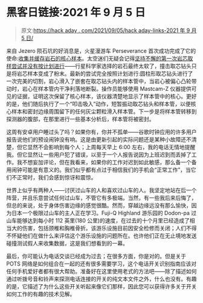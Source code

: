 # 黑客日链接:2021 年 9 月 5 日

> 原文:[https://hack aday . com/2021/09/05/hack aday-links-2021 年 9 月 5 日/](https://hackaday.com/2021/09/05/hackaday-links-september-5-2021/)

来自 Jezero 陨石坑的好消息是，火星漫游车 Perseverance 首次成功完成了它的使命:[收集并缓存岩石的核心样本](https://scitechdaily.com/nasas-perseverance-rover-successfully-cores-its-first-mars-rock-a-phenomenal-accomplishment/)。太空迷们无疑会记得[坚持不懈的第一次岩芯取样尝试并没有按计划进行](https://hackaday.com/2021/08/13/no-hole-in-one-perseverance-strikes-out-on-first-mars-core-attempt/)——行星科学家选择的岩石最终太软了，撞击取芯钻头只是将岩芯样本变成了粉末。最新的尝试完全按照计划进行:圆柱形取芯钻头进行了一次完美的切割，岩心滑入了嵌套在取芯钻头内的样本管中，当岩心被偏心凸轮带动时，岩心在样本管内干净利落地断裂。操作员能够使用 Mastcam-Z 仪器提供可见的证据，证明这次保留了核心样本，该仪器清楚地显示了样本管中的核心。更好的是，他们随后执行了一个“叩击吸入”动作，短暂振动取芯钻头和样本管，以便核心样本和密封边缘周围留下的任何灰尘颗粒滑入样本管。下一步是将样本管转移到探测器的腹部，在那里进行一些基本分析后，样本管将被密封。

这周有安卓用户睡过头了吗？如果你有，你并不孤单——谷歌时钟应用的许多用户报告说他们的预设闹钟没有响。这是由更新引起的实际问题还是某种小故障还不清楚，但它显然不会影响到每个人；上周每天早上 6:00 左右，我的电话无情地提醒我。但它显然让一些用户犯了错误，以至于一个人报告说因为上班迟到而丢掉了工作。我不想妄加评论，但在我看来，如果你的工作对迟到如此敏感，那么备一个备用闹钟可能是有意义的。我们似乎都有点过于相信我们的手机会“正常工作”，当它们不正常时，我们会感到惊讶和震惊。

世界上似乎有两种人——讨厌过山车的人和喜欢过山车的人。我坚定地站在后一个阵营，并且乐意尝试任何过山车，不管它有多极端。当然，有一些我后来后悔了，但总的来说，处于身体伤害边缘的感觉很酷。然而，穿越边缘远没有那么愉快，因为日本一个极限过山车的主人正在学习。Fuji-Q Highland 游乐园的 Dodon-pa 过山车能够达到每小时 112 英里(180 公里)的速度，在过去的十个月里已经造成了相当大的伤害，包括颈椎和胸椎骨折。该游乐设施目前因安全检修而关闭；人们不得不怀疑他们在做什么来评估这个游乐设施的问题所在。也许他们正在无止境地发送碰撞测试假人来收集数据，这是我们想看到的一幕。

最后，你可能认为电话交谈已经成为过去；在很多方面，你是对的。但是关于 POTS 网络是如何组合在一起的还有很多需要学习，这个电话开关识别指南应该对任何手机爱好者都有很大帮助。准备好在这里使用老式的方法吧——除了描述如何通过听拨号音和铃声来探测电话连接的开关的纯文本文件之外，什么也没有。有趣的是，它描述了为什么这些开关听起来像它们那样，因此您可以获得许多关于开关如何工作的有趣的技术见解。